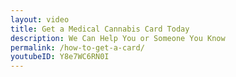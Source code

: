 ```yaml
---
layout: video
title: Get a Medical Cannabis Card Today
description: We Can Help You or Someone You Know
permalink: /how-to-get-a-card/
youtubeID: Y8e7WC6RN0I
---
```

<!-- 
## Please fill out the information below and someone will contact you within 24 hours
HEEYYY GIRL


We Will Help You Get Relief.

<form action="https://formspree.io/info@chicagocannabis.org" method="POST">

<div class='form-field'>
    <label>Name:</label>
    <input type="text" name="_name" placeholder="Name">
</div>

<div class='form-field'>
    <label>Email:</label>
    <input type="email" name="_replyto" placeholder="Email Address">
</div>

<div class='form-field'>
    <label>Phone:</label>
    <input type="text" name="_phone" placeholder="Phone">
</div>

<div class='form-field'>
    <label>What conditions do you or someone you know suffer from?</label>

<div class='conditions'>

        <input type="checkbox"
               name="_conditions"
               value='AIDS'>
        <label>AIDS</label>

        <input type="checkbox"
               name="_conditions"
               value='Agitation Of Alzheimer’s Disease'>
        <label>Agitation Of Alzheimer’s Disease</label>

        <input type="checkbox"
               name="_conditions"
               value='ALS'>
        <label>ALS</label>

        <input type="checkbox"
               name="_conditions"
               value='Arnold-Chiari Malformation And Syringomelia'>
        <label>Arnold-Chiari Malformation And Syringomelia</label>

        <input type="checkbox"
               name="_conditions"
               value='Cachexia/Wasting Syndrome'>
        <label>Cachexia/Wasting Syndrome</label>

        <input type="checkbox"
               name="_conditions"
               value='Cancer'>
        <label>Cancer</label>

        <input type="checkbox"
               name="_conditions"
               value='Causalgia'>
        <label>Causalgia</label>

        <input type="checkbox"
               name="_conditions"
               value='Chronic Inflammatory Demyelinating Polyneuropathy'>
        <label>Chronic Inflammatory Demyelinating Polyneuropathy</label>

        <input type="checkbox"
               name="_conditions"
               value='Crohn’s Disease'>
        <label>Crohn’s Disease</label>

        <input type="checkbox"
               name="_conditions"
               value='CRPS (Complex Regional Pain Syndrome Type II)'>
        <label>CRPS (Complex Regional Pain Syndrome Type II)</label>

        <input type="checkbox"
               name="_conditions"
               value='Dystonia'>
        <label>Dystonia</label>

        <input type="checkbox"
               name="_conditions"
               value='Fibromyalgia (Severe)'>
        <label>Fibromyalgia (Severe)</label>

        <input type="checkbox"
               name="_conditions"
               value='Fibrous Dysplasia'>
        <label>Fibrous Dysplasia</label>

        <input type="checkbox"
               name="_conditions"
               value='Glaucoma'>
        <label>Glaucoma</label>

        <input type="checkbox"
               name="_conditions"
               value='Hepatitis C'>
        <label>Hepatitis C</label>

        <input type="checkbox"
               name="_conditions"
               value='Human Immunodeficiency Virus (HIV)'>
        <label>Human Immunodeficiency Virus (HIV)</label>

        <input type="checkbox"
               name="_conditions"
               value='Hydrocephalus'>
        <label>Hydrocephalus</label>

        <input type="checkbox"
               name="_conditions"
               value='Interstitial Cystitis'>
        <label>Interstitial Cystitis</label>

        <input type="checkbox"
               name="_conditions"
               value='Lupus'>
        <label>Lupus</label>

        <input type="checkbox"
               name="_conditions"
               value='Multiple Sclerosis'>
        <label>Multiple Sclerosis</label>

        <input type="checkbox"
               name="_conditions"
               value='Muscular Dystrophy'>
        <label>Muscular Dystrophy</label>

        <input type="checkbox"
               name="_conditions"
               value='Myasthenia Gravis'>
        <label>Myasthenia Gravis</label>

        <input type="checkbox"
               name="_conditions"
               value='Myoclonus'>
        <label>Myoclonus</label>

        <input type="checkbox"
               name="_conditions"
               value='Nail-Patella Syndrome'>
        <label>Nail-Patella Syndrome</label>

        <input type="checkbox"
               name="_conditions"
               value='Neurofibromatosis'>
        <label>Neurofibromatosis</label>

        <input type="checkbox"
               name="_conditions"
               value='Parkinson’s Disease'>
        <label>Parkinson’s Disease</label>

        <input type="checkbox"
               name="_conditions"
               value='Post-Concussion Syndrome'>
        <label>Post-Concussion Syndrome</label>

        <input type="checkbox"
               name="_conditions"
               value='Post Tramatic Stress Symptoms'>
        <label>Post Tramatic Stress Symptoms</label>

        <input type="checkbox"
               name="_conditions"
               value='RSD (Complex Regional Pain Syndromes Type I)'>
        <label>RSD (Complex Regional Pain Syndromes Type I)</label>

        <input type="checkbox"
               name="_conditions"
               value='Residual Limb Pain'>
        <label>Residual Limb Pain</label>

        <input type="checkbox"
               name="_conditions"
               value='Rheumatoid Arthritis (RA)'>
        <label>Rheumatoid Arthritis (RA)</label>

        <input type="checkbox"
               name="_conditions"
               value='Seizures, Including Those Characteristic Of Epilepsy'>
        <label>Seizures, Including Those Characteristic Of Epilepsy</label>

        <input type="checkbox"
               name="_conditions"
               value='Sjogren’s Syndrome'>
        <label>Sjogren’s Syndrome</label>

        <input type="checkbox"
               name="_conditions"
               value='Spinal Cord Disease'>
        <label>Spinal Cord Disease</label>

        <input type="checkbox"
               name="_conditions"
               value='Spinal Cord Injury'>
        <label>Spinal Cord Injury</label>

        <input type="checkbox"
               name="_conditions"
               value='Spinocerebellar Ataxia (SCA)'>
        <label>Spinocerebellar Ataxia (SCA)</label>

        <input type="checkbox"
               name="_conditions"
               value='Terminal Illiness'>
        <label>Terminal Illiness</label>

        <input type="checkbox"
               name="_conditions"
               value='Tourette’s Syndrome'>
        <label>Tourette’s Syndrome</label>

        <input type="checkbox"
               name="_conditions"
               value='Traumatic Brain Injury (TBI)'>
        <label>Traumatic Brain Injury (TBI)</label>

        <input type="checkbox"
               name="_conditions"
               value='Other'>
        <label>Other (Please explain below)</label>

</div>
</div>

<div class='form-field'>
    <label>What Zipcode do you live in?</label>
    <input type="text" name="_zipcode" placeholder="Zipcode">
</div>

<div class='form-field'>
    <label>Comments or instructions?</label>
    <input type="text" name="_comments" placeholder="Something we should know?">
</div>

    <input type="hidden" name="_subject" value="New submission!" />
    <input type="hidden" name="_next" value="{{ site.github.url }}/faq/" />
    <input type="text" name="_gotcha" style="display:none" />
    <br/>

<div class='form-field'>
    <input type="submit" value="Send">
</div>
</form>


The Chicago Cannabis Alliance and Chicago Medical Cannabis Association perform outreach and advocacy for patients throughout Chicago. We strive to:

- Inform doctors of the efficacy and benefits of medical cannabis
- Help patients find doctors who are familiar with medical cannabis
- Assist with the application process
- Connect patients with appropriate dispensaries
- Be a clearinghouse of information
- Provide information to state elected and regulatory officials.
 -->
